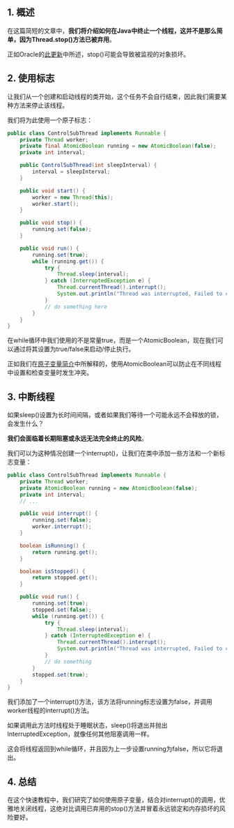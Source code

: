 ## 1. 概述

在这篇简短的文章中，**我们将介绍如何在Java中终止一个线程，这并不是那么简单，因为Thread.stop()方法已被弃用**。

正如Oracle的[此更新](https://docs.oracle.com/javase/8/docs/technotes/guides/concurrency/threadPrimitiveDeprecation.html)中所述，stop()可能会导致被监视的对象损坏。

## 2. 使用标志

让我们从一个创建和启动线程的类开始，这个任务不会自行结束，因此我们需要某种方法来停止该线程。

我们将为此使用一个原子标志：

```java
public class ControlSubThread implements Runnable {
    private Thread worker;
    private final AtomicBoolean running = new AtomicBoolean(false);
    private int interval;

    public ControlSubThread(int sleepInterval) {
        interval = sleepInterval;
    }

    public void start() {
        worker = new Thread(this);
        worker.start();
    }

    public void stop() {
        running.set(false);
    }

    public void run() {
        running.set(true);
        while (running.get()) {
            try {
                Thread.sleep(interval);
            } catch (InterruptedException e) {
                Thread.currentThread().interrupt();
                System.out.println("Thread was interrupted, Failed to complete operation");
            }
            // do something here
        }
    }
}
```

在while循环中我们使用的不是常量true，而是一个AtomicBoolean，现在我们可以通过将其设置为true/false来启动/停止执行。

正如我们在[原子变量简介](https://www.baeldung.com/java-atomic-variables)中所解释的，使用AtomicBoolean可以防止在不同线程中设置和检查变量时发生冲突。

## 3. 中断线程

如果sleep()设置为长时间间隔，或者如果我们等待一个可能永远不会释放的锁，会发生什么？

**我们会面临着长期阻塞或永远无法完全终止的风险**。

我们可以为这种情况创建一个interrupt()，让我们在类中添加一些方法和一个新标志变量：

```java
public class ControlSubThread implements Runnable {
    private Thread worker;
    private AtomicBoolean running = new AtomicBoolean(false);
    private int interval;
    // ...

    public void interrupt() {
        running.set(false);
        worker.interrupt();
    }

    boolean isRunning() {
        return running.get();
    }

    boolean isStopped() {
        return stopped.get();
    }

    public void run() {
        running.set(true);
        stopped.set(false);
        while (running.get()) {
            try {
                Thread.sleep(interval);
            } catch (InterruptedException e) {
                Thread.currentThread().interrupt();
                System.out.println("Thread was interrupted, Failed to complete operation");
            }
            // do something
        }
        stopped.set(true);
    }
}
```

我们添加了一个interrupt()方法，该方法将running标志设置为false，并调用worker线程的interrupt()方法。

如果调用此方法时线程处于睡眠状态，sleep()将退出并抛出InterruptedException，就像任何其他阻塞调用一样。

这会将线程返回到while循环，并且因为上一步设置running为false，所以它将退出。

## 4. 总结

在这个快速教程中，我们研究了如何使用原子变量，结合对interrupt()的调用，优雅地关闭线程，这绝对比调用已弃用的stop()方法并冒着永远锁定和内存损坏的风险要好。